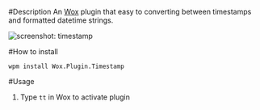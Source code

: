﻿#Description
An [Wox](https://github.com/qianlifeng/Wox) plugin that easy to converting between timestamps and formatted datetime strings. 

![screenshot: `timestamp `](http://ww1.sinaimg.cn/large/7ce4a9f6gw1ew3j6n54ibj20m60b4dh5.jpg)

#How to install

```
wpm install Wox.Plugin.Timestamp
```

#Usage
1. Type `tt` in Wox to activate plugin